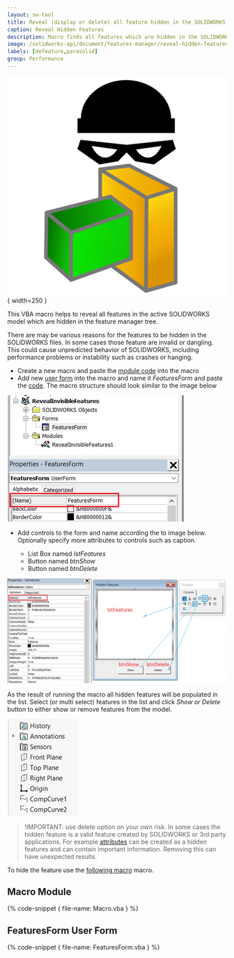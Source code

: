 ```yaml
---
layout: sw-tool
title: Reveal (display or delete) all feature hidden in the SOLIDWORKS Feature Manager tree
caption: Reveal Hidden Features
description: Macro finds all features which are hidden in the SOLIDWORKS model and either displays or removes them
image: /solidworks-api/document/features-manager/reveal-hidden-features/hidden-feature.svg
labels: [defeature,parasolid]
group: Performance
---
```

![Hidden feature](hidden-feature.svg){ width=250 }

This VBA macro helps to reveal all features in the active SOLIDWORKS model which are hidden in the feature manager tree.

There are may be various reasons for the features to be hidden in the SOLIDWORKS files. In some cases those feature are invalid or dangling. This could cause unpredicted behavior of SOLIDWORKS, including performance problems or instability such as crashes or hanging.

* Create a new macro and paste the [module code](#macro-module) into the macro
* Add new [user form](/visual-basic/user-forms/) into the macro and name it *FeaturesForm* and paste the [code](#featuresform-user-form). The macro structure should look similar to the image below

![Macro project tree](project-tree.png)

* Add controls to the form and name according the to image below. Optionally specify more attributes to controls such as caption.

    * List Box named *lstFeatures*
    * Button named *btnShow*
    * Button named *btnDelete*

![Form with controls](hidden-features-form.png)

As the result of running the macro all hidden features will be populated in the list. Select (or multi select) features in the list and click *Show* or *Delete* button to either show or remove features from the model.

![Hidden features displayed in the Feature Manager Tree](displayed-hidden-feature.png)

> !IMPORTANT: use delete option on your own risk. In some cases the hidden feature is a valid feature created by SOLIDWORKS or 3rd party applications. For example [attributes](/solidworks-api/data-storage/attributes/) can be created as a hidden features and can contain important information. Removing this can have unexpected results.

To hide the feature use the [following macro](/solidworks-api/document/features-manager/hide-features/) macro.

## Macro Module

{% code-snippet { file-name: Macro.vba } %}

## FeaturesForm User Form

{% code-snippet { file-name: FeaturesForm.vba } %}
